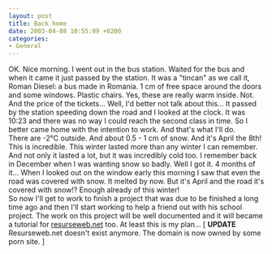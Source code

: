 ```yaml
---
layout: post
title: Back home
date: 2003-04-08 10:55:09 +0200
categories:
- General
---
```

<p>OK. Nice morning. I went out in the bus station. Waited for the bus and when it came it just passed by the station. It was a "tincan" as we call it, Roman Diesel: a bus made in Romania. 1 cm of free space around the doors and some windows. Plastic chairs. Yes, these are really warm inside. Not. And the price of the tickets... Well, I'd better not talk about this... It passed by the station speeding down the road and I looked at the clock. It was 10:23 and there was no way I could reach the second class in time. So I better came home with the intention to work. And that's what I'll do.<br />
There are -2&deg;C outside. And about 0.5 - 1 cm of snow. And it's April the 8th! This is incredible. This winter lasted more than any winter I can remember. And not only it lasted a lot, but it was incredibly cold too. I remember back in December when I was wanting snow so badly. Well I got it. 4 months of it... When I looked out on the window early this morning I saw that even the road was covered with snow. It melted by now. But it's April and the road it's covered with snow!? Enough already of this winter!<br />
So now I'll get to work to finish a project that was due to be finished a long time ago and then I'll start working to help a friend out with his school project. The work on this project will be well documented and it will became a tutorial for <a href="http://www.resurseweb.net/" title="My &quot;let's do some good and teach the people stuff&quot; site">resurseweb.net</a> too. At least this is my plan... [ <b>UPDATE</b> Resurseweb.net doesn't exist anymore. The domain is now owned by some porn site. ]</p>
